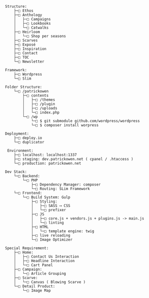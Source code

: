     Structure:
        ├─□ Ethos
        ├─□ Anthology
        │   ├─□ Campaigns
        │   ├─□ Lookbooks
        │   └─□ Catwalks
        ├─□ Heirloom
        │   └─□ Shop per seasons
        ├─□ Scarves
        ├─□ Exposé
        ├─□ Inspiration
        ├─□ Contact
        ├─□ TOC
        └─□ Newsletter

    Framework:
        ├─□ Wordpress
        └─□ Slim

    Folder Structure:
        └─□ /patrickowen
            ├─□ contents
            │   ├─□ /themes
            │   ├─□ /plugin 
            │   ├─□ /uploads 
            │   └─□ index.php
            └─□ /wp
                └─□ $ git submodule github.com/wordpress/wordpress
                └─□ $ composer install worpress

    Deployment:
        ├─□ deploy.io
        └─□ duplicator

     Environment:
        ├─□ localhost: localhost:1337
        ├─□ staging: dev.patrickowen.net ( cpanel / .htaccess )
        └─□ production: patrickowen.net

    Dev Stack:
        └─□ Backend:
            └─□ PHP
                ├─□ Dependency Manager: composer
                └─□ Routing: SLim Framework
        └─□ Frontend:
            └─□ Build System: Gulp
                ├─□ Styling:
                │   ├─□ SASS ⟶ CSS
                │   └─□ prefixer
                ├─□ JS
                │   ├─□ core.js + vendors.js + plugins.js -> main.js
                │   └─□ linting
                ├─□ HTML
                │   └─□ template engine: twig
                ├─□ live reloading
                └─□ Image Optimizer

    Special Requirement:
        ├─□ Home:
        │   ├─□ Contact Us Interaction
        │   ├─□ Headline Interaction
        │   └─□ Cart Panel
        ├─□ Campaign:
        │   └─□ Article Grouping
        ├─□ Scarve:
        │   └─□ Canvas ( Blowing Scarve )
        └─□ Detail Product:
            └─□ Image Map